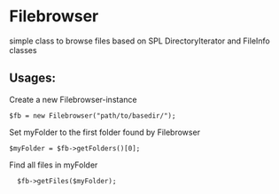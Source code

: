 Filebrowser
===========

simple class to browse files based on SPL DirectoryIterator and FileInfo classes

Usages:
-------

Create a new Filebrowser-instance
  ```
  $fb = new Filebrowser("path/to/basedir/");
```
Set myFolder to the first folder found by Filebrowser
  ```
  $myFolder = $fb->getFolders()[0];
```
Find all files in myFolder
```
  $fb->getFiles($myFolder);
```

